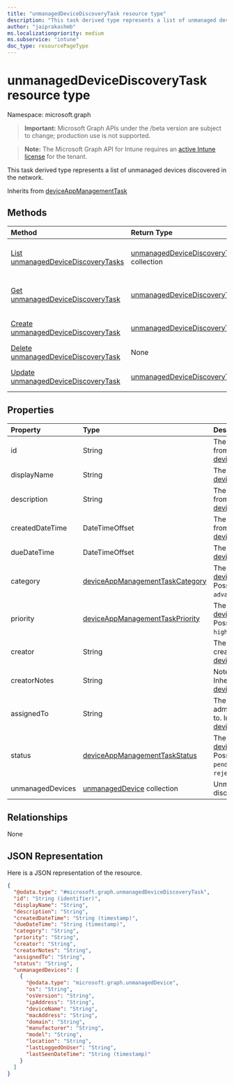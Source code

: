 ```yaml
---
title: "unmanagedDeviceDiscoveryTask resource type"
description: "This task derived type represents a list of unmanaged devices discovered in the network."
author: "jaiprakashmb"
ms.localizationpriority: medium
ms.subservice: "intune"
doc_type: resourcePageType
---
```


# unmanagedDeviceDiscoveryTask resource type

Namespace: microsoft.graph
> **Important:** Microsoft Graph APIs under the /beta version are subject to change; production use is not supported.

> **Note:** The Microsoft Graph API for Intune requires an [active Intune license](https://go.microsoft.com/fwlink/?linkid=839381) for the tenant.


This task derived type represents a list of unmanaged devices discovered in the network.


Inherits from [deviceAppManagementTask](../resources/intune-partnerintegration-deviceappmanagementtask.md)

## Methods
|Method|Return Type|Description|
|:---|:---|:---|
|[List unmanagedDeviceDiscoveryTasks](../api/intune-partnerintegration-unmanageddevicediscoverytask-list.md)|[unmanagedDeviceDiscoveryTask](../resources/intune-partnerintegration-unmanageddevicediscoverytask.md) collection|List properties and relationships of the [unmanagedDeviceDiscoveryTask](../resources/intune-partnerintegration-unmanageddevicediscoverytask.md) objects.|
|[Get unmanagedDeviceDiscoveryTask](../api/intune-partnerintegration-unmanageddevicediscoverytask-get.md)|[unmanagedDeviceDiscoveryTask](../resources/intune-partnerintegration-unmanageddevicediscoverytask.md)|Read properties and relationships of the [unmanagedDeviceDiscoveryTask](../resources/intune-partnerintegration-unmanageddevicediscoverytask.md) object.|
|[Create unmanagedDeviceDiscoveryTask](../api/intune-partnerintegration-unmanageddevicediscoverytask-create.md)|[unmanagedDeviceDiscoveryTask](../resources/intune-partnerintegration-unmanageddevicediscoverytask.md)|Create a new [unmanagedDeviceDiscoveryTask](../resources/intune-partnerintegration-unmanageddevicediscoverytask.md) object.|
|[Delete unmanagedDeviceDiscoveryTask](../api/intune-partnerintegration-unmanageddevicediscoverytask-delete.md)|None|Deletes a [unmanagedDeviceDiscoveryTask](../resources/intune-partnerintegration-unmanageddevicediscoverytask.md).|
|[Update unmanagedDeviceDiscoveryTask](../api/intune-partnerintegration-unmanageddevicediscoverytask-update.md)|[unmanagedDeviceDiscoveryTask](../resources/intune-partnerintegration-unmanageddevicediscoverytask.md)|Update the properties of a [unmanagedDeviceDiscoveryTask](../resources/intune-partnerintegration-unmanageddevicediscoverytask.md) object.|

## Properties
|Property|Type|Description|
|:---|:---|:---|
|id|String|The entity key. Inherited from [deviceAppManagementTask](../resources/intune-partnerintegration-deviceappmanagementtask.md)|
|displayName|String|The name. Inherited from [deviceAppManagementTask](../resources/intune-partnerintegration-deviceappmanagementtask.md)|
|description|String|The description. Inherited from [deviceAppManagementTask](../resources/intune-partnerintegration-deviceappmanagementtask.md)|
|createdDateTime|DateTimeOffset|The created date. Inherited from [deviceAppManagementTask](../resources/intune-partnerintegration-deviceappmanagementtask.md)|
|dueDateTime|DateTimeOffset|The due date. Inherited from [deviceAppManagementTask](../resources/intune-partnerintegration-deviceappmanagementtask.md)|
|category|[deviceAppManagementTaskCategory](../resources/intune-partnerintegration-deviceappmanagementtaskcategory.md)|The category. Inherited from [deviceAppManagementTask](../resources/intune-partnerintegration-deviceappmanagementtask.md). Possible values are: `unknown`, `advancedThreatProtection`.|
|priority|[deviceAppManagementTaskPriority](../resources/intune-partnerintegration-deviceappmanagementtaskpriority.md)|The priority. Inherited from [deviceAppManagementTask](../resources/intune-partnerintegration-deviceappmanagementtask.md). Possible values are: `none`, `high`, `low`.|
|creator|String|The email address of the creator. Inherited from [deviceAppManagementTask](../resources/intune-partnerintegration-deviceappmanagementtask.md)|
|creatorNotes|String|Notes from the creator. Inherited from [deviceAppManagementTask](../resources/intune-partnerintegration-deviceappmanagementtask.md)|
|assignedTo|String|The name or email of the admin this task is assigned to. Inherited from [deviceAppManagementTask](../resources/intune-partnerintegration-deviceappmanagementtask.md)|
|status|[deviceAppManagementTaskStatus](../resources/intune-partnerintegration-deviceappmanagementtaskstatus.md)|The status. Inherited from [deviceAppManagementTask](../resources/intune-partnerintegration-deviceappmanagementtask.md). Possible values are: `unknown`, `pending`, `active`, `completed`, `rejected`.|
|unmanagedDevices|[unmanagedDevice](../resources/intune-partnerintegration-unmanageddevice.md) collection|Unmanaged devices discovered in the network.|

## Relationships
None

## JSON Representation
Here is a JSON representation of the resource.
<!-- {
  "blockType": "resource",
  "keyProperty": "id",
  "@odata.type": "microsoft.graph.unmanagedDeviceDiscoveryTask"
}
-->
``` json
{
  "@odata.type": "#microsoft.graph.unmanagedDeviceDiscoveryTask",
  "id": "String (identifier)",
  "displayName": "String",
  "description": "String",
  "createdDateTime": "String (timestamp)",
  "dueDateTime": "String (timestamp)",
  "category": "String",
  "priority": "String",
  "creator": "String",
  "creatorNotes": "String",
  "assignedTo": "String",
  "status": "String",
  "unmanagedDevices": [
    {
      "@odata.type": "microsoft.graph.unmanagedDevice",
      "os": "String",
      "osVersion": "String",
      "ipAddress": "String",
      "deviceName": "String",
      "macAddress": "String",
      "domain": "String",
      "manufacturer": "String",
      "model": "String",
      "location": "String",
      "lastLoggedOnUser": "String",
      "lastSeenDateTime": "String (timestamp)"
    }
  ]
}
```
